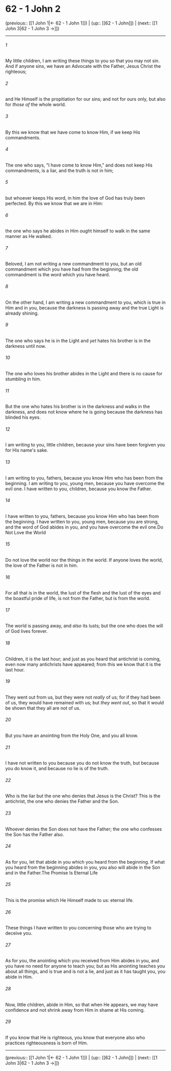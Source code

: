 # 62 - 1 John 2

(previous:: [[1 John 1|← 62 - 1 John 1]]) | (up:: [[62 - 1 John]]) | (next:: [[1 John 3|62 - 1 John 3 →]])

***


###### 1 
My little children, I am writing these things to you so that you may not sin. And if anyone sins, we have an Advocate with the Father, Jesus Christ the righteous; 

###### 2 
and He Himself is the propitiation for our sins; and not for ours only, but also for _those of_ the whole world. 

###### 3 
By this we know that we have come to know Him, if we keep His commandments. 

###### 4 
The one who says, "I have come to know Him," and does not keep His commandments, is a liar, and the truth is not in him; 

###### 5 
but whoever keeps His word, in him the love of God has truly been perfected. By this we know that we are in Him: 

###### 6 
the one who says he abides in Him ought himself to walk in the same manner as He walked. 

###### 7 
Beloved, I am not writing a new commandment to you, but an old commandment which you have had from the beginning; the old commandment is the word which you have heard. 

###### 8 
On the other hand, I am writing a new commandment to you, which is true in Him and in you, because the darkness is passing away and the true Light is already shining. 

###### 9 
The one who says he is in the Light and _yet_ hates his brother is in the darkness until now. 

###### 10 
The one who loves his brother abides in the Light and there is no cause for stumbling in him. 

###### 11 
But the one who hates his brother is in the darkness and walks in the darkness, and does not know where he is going because the darkness has blinded his eyes. 

###### 12 
I am writing to you, little children, because your sins have been forgiven you for His name's sake. 

###### 13 
I am writing to you, fathers, because you know Him who has been from the beginning. I am writing to you, young men, because you have overcome the evil one. I have written to you, children, because you know the Father. 

###### 14 
I have written to you, fathers, because you know Him who has been from the beginning. I have written to you, young men, because you are strong, and the word of God abides in you, and you have overcome the evil one.Do Not Love the World 

###### 15 
Do not love the world nor the things in the world. If anyone loves the world, the love of the Father is not in him. 

###### 16 
For all that is in the world, the lust of the flesh and the lust of the eyes and the boastful pride of life, is not from the Father, but is from the world. 

###### 17 
The world is passing away, and _also_ its lusts; but the one who does the will of God lives forever. 

###### 18 
Children, it is the last hour; and just as you heard that antichrist is coming, even now many antichrists have appeared; from this we know that it is the last hour. 

###### 19 
They went out from us, but they were not _really_ of us; for if they had been of us, they would have remained with us; but _they went out_, so that it would be shown that they all are not of us. 

###### 20 
But you have an anointing from the Holy One, and you all know. 

###### 21 
I have not written to you because you do not know the truth, but because you do know it, and because no lie is of the truth. 

###### 22 
Who is the liar but the one who denies that Jesus is the Christ? This is the antichrist, the one who denies the Father and the Son. 

###### 23 
Whoever denies the Son does not have the Father; the one who confesses the Son has the Father also. 

###### 24 
As for you, let that abide in you which you heard from the beginning. If what you heard from the beginning abides in you, you also will abide in the Son and in the Father.The Promise Is Eternal Life 

###### 25 
This is the promise which He Himself made to us: eternal life. 

###### 26 
These things I have written to you concerning those who are trying to deceive you. 

###### 27 
As for you, the anointing which you received from Him abides in you, and you have no need for anyone to teach you; but as His anointing teaches you about all things, and is true and is not a lie, and just as it has taught you, you abide in Him. 

###### 28 
Now, little children, abide in Him, so that when He appears, we may have confidence and not shrink away from Him in shame at His coming. 

###### 29 
If you know that He is righteous, you know that everyone also who practices righteousness is born of Him.

***

(previous:: [[1 John 1|← 62 - 1 John 1]]) | (up:: [[62 - 1 John]]) | (next:: [[1 John 3|62 - 1 John 3 →]])
